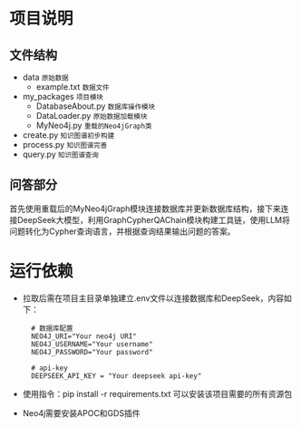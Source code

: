 # 项目说明

## 文件结构

- data                `原始数据`
  - example.txt         `数据文件`
- my_packages         `项目模块`
  - DatabaseAbout.py    `数据库操作模块`
  - DataLoader.py       `原始数据加载模块`
  - MyNeo4j.py          `重载的Neo4jGraph类`
- create.py           `知识图谱初步构建`
- process.py          `知识图谱完善`
- query.py            `知识图谱查询`


## 问答部分

首先使用重载后的MyNeo4jGraph模块连接数据库并更新数据库结构，接下来连接DeepSeek大模型，利用GraphCypherQAChain模块构建工具链，使用LLM将问题转化为Cypher查询语言，并根据查询结果输出问题的答案。


# 运行依赖

- 拉取后需在项目主目录单独建立.env文件以连接数据库和DeepSeek，内容如下：

        # 数据库配置
        NEO4J_URI="Your neo4j URI"
        NEO4J_USERNAME="Your username"
        NEO4J_PASSWORD="Your password"

        # api-key
        DEEPSEEK_API_KEY = "Your deepseek api-key"

- 使用指令：pip install -r requirements.txt 可以安装该项目需要的所有资源包

- Neo4j需要安装APOC和GDS插件